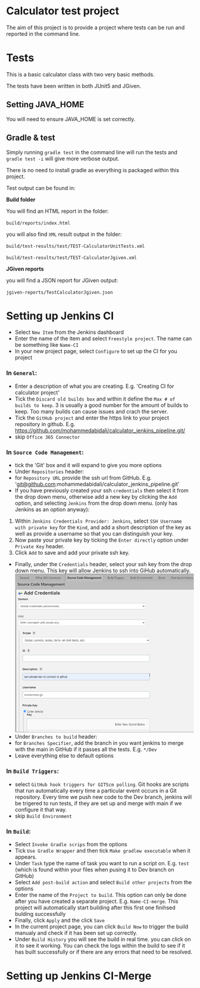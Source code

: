 # Calculator test project

The aim of this project is to provide a project where tests can be run and reported in the command line.

# Tests

This is a basic calculator class with two very basic methods.

The tests have been written in both JUnit5 and JGiven.

## Setting JAVA_HOME

You will need to ensure JAVA_HOME is set correctly.

## Gradle & test

Simply running `gradle test` in the command line will run the tests and `gradle test -i` will give more verbose output.

There is no need to install gradle as everything is packaged within this project.

Test output can be found in:

**Build folder**

You will find an HTML report in the folder:

`build/reports/index.html`

you will also find `XML` result output in the folder:

`build/test-results/test/TEST-CalculatorUnitTests.xml`

`build/test-results/test/TEST-CalculatorJgiven.xml`

**JGiven reports**

you will find a JSON report for JGiven output:

`jgiven-reports/TestCalculatorJgiven.json`

# Setting up Jenkins CI
- Select `New Item` from the Jenkins dashboard
- Enter the name of the item and select `Freestyle project`. The name can be something like `Name-CI`
- In your new project page, select `Configure` to set up the CI for you project
### In `General`:
- Enter a description of what you are creating. E.g. 'Creating CI for calculator project'
- Tick the `Discard old builds box` and within it define the `Max # of builds to keep`. 3 is usually a good number for the amount of builds to keep. Too many builds can cause issues and crach the server.
- Tick the `GitHub project` and enter the https link to your project repository in github. E.g. https://github.com/mohammedabidali/calculator_jenkins_pipeline.git/
- skip `Office 365 Connector`
### In `Source Code Management`:
- tick the 'Git' box and it will expand to give you more options
- Under `Repositories` header:
- for `Repository URL` provide the ssh url from GitHub. E.g. 'git@github.com:mohammedabidali/calculator_jenkins_pipeline.git'
- If you have previously created your ssh `credentials` then select it from the drop down menu, otherwise add a new key by clicking the `Add` option, and selecting `Jenkins` from the drop down menu. (only has Jenkins as an option anyway):
1. Within `Jenkins Credentials Provider: Jenkins`, select `SSH Username with private key` for the `Kind`, and add a short description of the key as well as provide a username so that you can distinguish your key.
2. Now paste your private key by ticking the `Enter directly` option under `Private Key` header.
3. Click `Add` to save and add your private ssh key.
- Finally, under the `Credentials` header, select your ssh key from the drop down menu. This key will allow Jenkins to ssh into GiHub automatically.
![](images/adding-ssh-key-to-jenkins.png)
- Under `Branches to build` header:
- for `Branches Specifier`, add the branch in you want jenkins to merge with the main in GitHub if it passes all the tests. E.g. `*/Dev`
- Leave everything else to default options
### In `Build Triggers`:
- select `GitHub hook triggers for GITScm polling`. Git hooks are scripts that run automatically every time a particular event occurs in a Git repository. Every time we push new code to the Dev branch, jenkins will be trigered to run tests, if they are set up and merge with main if we configure it that way. 
- skip `Build Environment`
### In `Build`:
- Select `Invoke Gradle scrips` from the options
- Tick `Use Gradle Wrapper` and then tick `Make gradlew executable` when it appears.
- Under `Task` type the name of task you want to run a script on. E.g. `test` (which is found within your files when pusing it to Dev branch on GitHub)
- Select `Add post-build action` and select `Build other projects` from the options
- Enter the name of the `Project to build`. This option can only be done after you have created a separate project. E.g. `Name-CI-merge`. This project will automatically start building after this first one finihsed bulding successfully
- Finally, click `Apply` and the click `Save`
- In the current project page, you can click `Build Now` to trigger the build manualy and check if it has been set up correctly.
- Under `Build History` you will see the build in real time. you can click on it to see it working. You can check the logs within the build to see if it has built successfully or if there are any errors that need to be resolved.
# Setting up Jenkins CI-Merge
